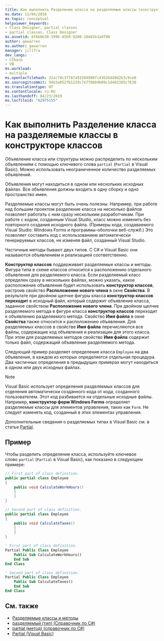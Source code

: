 ```yaml
---
title: Как выполнить Разделение класса на разделяемые классы (конструктор классов)
ms.date: 11/04/2016
ms.topic: conceptual
helpviewer_keywords:
- Class Designer, partial classes
- partial classes, Class Designer
ms.assetid: 6f6b0b30-3996-4569-9200-20482b3adf90
author: gewarren
ms.author: gewarren
manager: jillfra
dev_langs:
- CSharp
- VB
ms.workload:
- multiple
ms.openlocfilehash: 32ac7dc37787a91504988fc43636d49d2b3c9ce0
ms.sourcegitcommit: 94b3a052fb1229c7e7f8804b09c1d403385c7630
ms.translationtype: HT
ms.contentlocale: ru-RU
ms.lasthandoff: 04/23/2019
ms.locfileid: "62975155"
---
```

# <a name="how-to-split-a-class-into-partial-classes-in-class-designer"></a>Как выполнить Разделение класса на разделяемые классы в конструкторе классов

Объявление класса или структуры можно распределить по нескольким объявлениям с помощью ключевого слова `partial` (`Partial` в Visual Basic). Можно использовать неограниченное количество разделяемых объявлений.

Объявления могут находиться в одном или нескольких исходных файлах. Все объявления должны входить в одну сборку и одно пространство имен.

Разделяемые классы могут быть очень полезны. Например, при работе над большим проектом разделение класса на несколько файлов позволяет работать с ним сразу нескольким разработчикам. При работе с кодом, созданным Visual Studio, класс можно изменить без повторного создания исходного файла. (Примеры кода, создаваемого Visual Studio: Windows Forms и программы-оболочки веб-служб.) Это позволяет составить код с использованием автоматически генерируемых классов, не изменяя файл, созданный Visual Studio.

Частичные методы бывают двух типов. С C# и Visual Basic они называются объявлением и реализацией соответственно.

**Конструктор классов** поддерживает разделяемые классы и методы. Фигура типа в схеме классов относится к расположению отдельного объявления для разделяемого класса. Если разделяемый класс определен сразу в нескольких файлах, можно указать, какое расположение объявления будет использовать **конструктор классов**, настроив свойство **Расположение нового члена** в окне **Свойства**. В результате при двойном щелчке фигуры класса **конструктор классов переходит** в исходный файл, который содержит объявление класса, заданное свойством **Расположение нового члена**. При двойном щелчке разделяемого метода в фигуре класса **конструктор классов** переходит к объявлению разделяемого метода. Свойство **Имя файла** в окне **Свойства** также относится к расположению объявления. Для разделяемых классов в свойстве **Имя файла** перечисляются все файлы, содержащие код объявления и реализации для этого класса. При этом для разделяемых методов свойство **Имя файла** содержит только файл, содержащий объявление разделяемого метода.

Следующий пример разделяет определение класса `Employee` на два объявления, в каждом из которых определяется отдельная процедура. Два частичных определения в предыдущих примерах могут находиться в одном или двух исходных файлах.

> [!NOTE]
> Visual Basic использует определения разделяемых классов для отделения автоматически созданного кода от кода, созданного пользователем. Этот код разбивается на отдельные исходные файлы. Например, **конструктор форм Windows Forms** определяет разделяемые классы для элементов управления, таких как `Form`. Не следует изменять код, созданный в этих элементах управления.

Дополнительные сведения о разделяемых типах в Visual Basic см. в статье [Partial](/dotnet/visual-basic/language-reference/modifiers/partial).

## <a name="example"></a>Пример

Чтобы разделить определение класса, используйте ключевое слово `partial` (`Partial` в Visual Basic), как показано в следующем примере:

```csharp
// First part of class definition.
public partial class Employee
{
    public void CalculateWorkHours()
    {
    }
}

// Second part of class definition.
public partial class Employee
{
    public void CalculateTaxes()
    {
    }
}
```

```vb
' First part of class definition.
Partial Public Class Employee
    Public Sub CalculateWorkHours()
    End Sub
End Class

' Second part of class definition.
Partial Public Class Employee
    Public Sub CalculateTaxes()
    End Sub
End Class
```

## <a name="see-also"></a>См. также

- [Разделяемые классы и методы](/dotnet/csharp/programming-guide/classes-and-structs/partial-classes-and-methods)
- [разделяемый (тип) (Справочник по C#)](/dotnet/csharp/language-reference/keywords/partial-type)
- [partial (метод) (справочник по C#)](/dotnet/csharp/language-reference/keywords/partial-method)
- [Partial (Visual Basic)](/dotnet/visual-basic/language-reference/modifiers/partial)